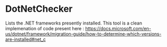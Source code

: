 # DotNetChecker
Lists the .NET frameworks presently installed.
This tool is a clean implemenation of code present here : 
https://docs.microsoft.com/en-us/dotnet/framework/migration-guide/how-to-determine-which-versions-are-installed#net_c

